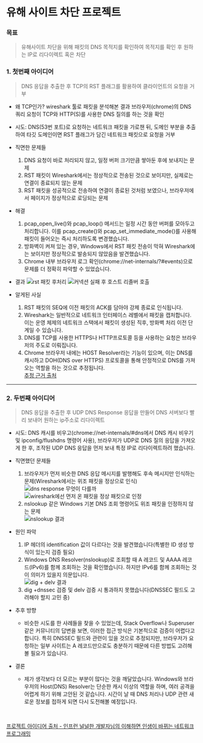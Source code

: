 # 유해 사이트 차단 프로젝트

### 목표
> 유해사이트 차단을 위해 패킷의 DNS 목적지를 확인하여 목적지를 확인 후 원하는 IP로 리다이렉트 혹은 차단

### 1. 첫번째 아이디어
> DNS 응답을 추출한 후 TCP의 RST 플래그를 활용하여 클라이언트의 요청을 거부
+ 왜 TCP인가? wireshark 툴로 패킷을 분석해본 결과 브라우저(chrome)의 DNS 쿼리 요청이 TCP와 HTTP(S)를 사용한 DNS 질의를 하는 것을 확인
+ 시도: DNS(53번 포트)로 요청하는 네트워크 패킷을 가로챈 뒤, 도메인 부분을 추출하여 타깃 도메인이면 RST 플래그가 담긴 네트워크 패킷으로 요청을 거부
+ 직면한 문제들
  1. DNS 요청이 바로 처리되지 않고, 일정 버퍼 크기만큼 쌓아둔 후에 보내지는 문제
  2. RST 패킷이 Wireshark에서는 정상적으로 전송된 것으로 보이지만, 실제로는 연결이 종료되지 않는 문제
  3. RST 패킷을 성공적으로 전송하여 연결이 종료된 것처럼 보였으나, 브라우저에서 페이지가 정상적으로 로딩되는 문제
+ 해결
  1. pcap_open_live()와 pcap_loop() 메서드는 일정 시간 동안 버퍼를 모아두고 처리합니다. 이를 pcap_create()와 pcap_set_immediate_mode()를 사용해 패킷이 들어오는 즉시 처리하도록 변경했습니다.
  2. 방화벽이 켜져 있는 경우, Windows에서 RST 패킷 전송이 막혀 Wireshark에는 보이지만 정상적으로 발송되지 않았음을 발견했습니다.
  3. Chrome 내부 브라우저 로그 확인(chrome://net-internals/?#events)으로 문제를 더 정확히 파악할 수 있었습니다.

+ 결과
![rst 패킷 후처리](https://github.com/user-attachments/assets/253ea5f7-2d9f-438e-9535-2503da1216d0)
![커넥션 실패 후 호스트 리졸버 호출](https://github.com/user-attachments/assets/ec75ea69-070d-441d-8d64-157ca52121a9)
+ 알게된 사실
  1. RST 패킷의 SEQ에 이전 패킷의 ACK를 담아야 강제 종료로 인식됩니다.
  2. Wireshark는 일반적으로 네트워크 인터페이스 레벨에서 패킷을 캡처합니다. 이는 운영 체제의 네트워크 스택에서 패킷이 생성된 직후, 방화벽 처리 이전 단계일 수 있습니다.
  3. DNS를 TCP를 사용한 HTTPS나 HTTP프로토콜 등을 사용하는 요청은 브라우저의 주도로 이뤄집니다.
  4. Chrome 브라우저 내에는 HOST Resolver라는 기능이 있으며, 이는 DNS를 캐시하고 DOH(DNS over HTTPS) 프로토콜을 통해 안정적으로 DNS를 가져오는 역할을 하는 것으로 추정됩니다.
    <br>[추정 근거 출처](https://blog.chromium.org/2020/05/a-safer-and-more-private-browsing-DoH.html)
<hr/>

 ### 2. 두번째 아이디어
> DNS 응답을 추출한 후 UDP DNS Response 응답을 만들어 DNS 서버보다 빨리 보내어 원하는 ip주소로 리다이렉트
+ 시도: DNS 캐시를 비우고(chrome://net-internals/#dns에서 DNS 캐시 비우기 및 ipconfig/flushdns 명령어 사용), 브라우저가 UDP로 DNS 질의 응답을 가져오게 한 후, 조작된 UDP DNS 응답을 먼저 보내 특정 IP로 리다이렉트하려 했습니다.
+ 직면했던 문제들
  1. 브라우저가 먼저 비슷한 DNS 응답 메시지를 발행해도 후속 메시지만 인식하는 문제(Wireshark에서는 위조 패킷을 정상으로 인식)
     ![dns response 무엇이 다를까](https://github.com/user-attachments/assets/be6d255b-76c5-488d-b9ad-bba6528f6f2e)
     ![wireshark에선 먼저 온 패킷을 정상 패킷으로 인정](https://github.com/user-attachments/assets/f4fe8c32-e38f-4b5d-a35a-d935ef95fe56)
  2. nslookup 같은 Windows 기본 DNS 조회 명령어도 위조 패킷을 인정하지 않는 문제<br>
     ![nslookup 결과](https://github.com/user-attachments/assets/972e8eca-0c93-4a3a-9454-4f47b116d48d)

+ 원인 파악
  1. IP 헤더의 identification 값이 다르다는 것을 발견했습니다(특별한 ID 생성 방식이 있는지 검증 필요)
  2. Windows DNS Resolver(nslookup)로 조회할 때 A 레코드 및 AAAA 레코드(IPv6)를 함께 조회하는 것을 확인했습니다. 하지만 IPv6를 함께 조회하는 것이 의미가 있을지 의문입니다.
 <br>![dig + delv 결과](https://github.com/user-attachments/assets/e5b67595-88b7-41b4-bbb2-c97ec6bee72d) 
  3. dig +dnssec 검증 및 delv 검증 시 통과하지 못했습니다(DNSSEC 필드도 고려해야 할지 고민 중)

+ 추후 방향
  + 비슷한 시도를 한 사례들을 찾을 수 있었는데, Stack Overflow나 Superuser 같은 커뮤니티의 답변을 보면, 이러한 접근 방식은 기본적으로 검증이 어렵다고 합니다. 특히 DNSSEC 필드와 관련이 있을 것으로 추정되지만, 브라우저가 요청하는 일부 사이트는 A 레코드만으로도 충분하기 때문에 다른 방법도 고려해볼 필요가 있습니다.
+ 결론
  + 제가 생각보다 더 모르는 부분이 많다는 것을 깨달았습니다. Windows와 브라우저의 Host(DNS) Resolver는 단순한 캐시 이상의 역할을 하며, 여러 공격을 어렵게 하기 위해 고안된 것 같습니다. 시간이 날 때 DNS 처리나 UDP 관련 새로운 정보를 접하게 되면 다시 도전해볼 예정입니다.
 <br>

[프로젝트 아이디어 출처 - 인프런 널널한 개발자님의 이해하면 인생이 바뀌는 네트워크 프로그래밍](https://www.inflearn.com/course/%EC%9D%B4%ED%95%B4%ED%95%98%EB%A9%B4-%EC%9D%B8%EC%83%9D%EC%9D%B4-%EB%B0%94%EB%80%8C%EB%8A%94-%EB%84%A4%ED%8A%B8%EC%9B%8C%ED%81%AC-%ED%94%84%EB%A1%9C%EA%B7%B8%EB%9E%98%EB%B0%8D)
